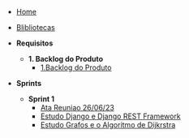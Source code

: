 - [Home](/)
- [Blibliotecas](/ferramentas.md)

- **Requisitos**

  - **1. Backlog do Produto**
    - [1.Backlog do Produto](/Requisitos/backlog.md)
    
- **Sprints**

  - **Sprint 1**
    - [Ata Reuniao 26/06/23](/AtaReuniao/AtaReuniao_2606.md)
    - [Estudo Django e Django REST Framework](/Estudos/Django.md)
    - [Estudo Grafos e o Algoritmo de Dijkrstra](/Estudos/Grafos.md)


